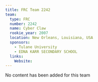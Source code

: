 ```yaml
---
title: FRC Team 2242
team:
  type: FRC
  number: 2242
  name: Cyber Claw
  rookie_year: 2007
  location: New Orleans, Louisiana, USA
  sponsors:
    - Tulane University
    - EDNA KARR SECONDARY SCHOOL
  links:
    Website: 
---
```

No content has been added for this team